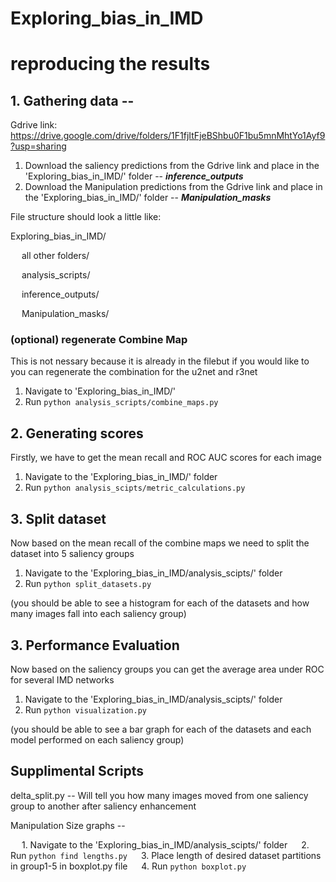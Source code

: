 # Exploring_bias_in_IMD

# reproducing the results
## 1. Gathering data --
Gdrive link: https://drive.google.com/drive/folders/1F1fjItFjeBShbu0F1bu5mnMhtYo1Ayf9?usp=sharing
1. Download the saliency predictions from the Gdrive link and place in the 'Exploring_bias_in_IMD/' folder -- ***inference_outputs***
2. Download the Manipulation predictions from the Gdrive link and place in the 'Exploring_bias_in_IMD/' folder -- ***Manipulation_masks***
   
File structure should look a little like: 

Exploring_bias_in_IMD/

&emsp; all other folders/

&emsp; analysis_scripts/

&emsp; inference_outputs/

&emsp; Manipulation_masks/

### (optional) regenerate Combine Map
This is not nessary because it is already in the filebut if you would like to you can regenerate the combination for the u2net and r3net
1. Navigate to 'Exploring_bias_in_IMD/'
2. Run ```python analysis_scripts/combine_maps.py```

## 2. Generating scores
Firstly, we have to get the mean recall and ROC AUC scores for each image
1. Navigate to the 'Exploring_bias_in_IMD/' folder
2. Run ```python analysis_scipts/metric_calculations.py```

## 3. Split dataset
Now based on the mean recall of the combine maps we need to split the dataset into 5 saliency groups
1. Navigate to the 'Exploring_bias_in_IMD/analysis_scipts/' folder
2. Run ```python split_datasets.py ```

(you should be able to see a histogram for each of the datasets and how many images fall into each saliency group)

## 3. Performance Evaluation
Now based on the saliency groups you can get the average area under ROC for several IMD networks
1. Navigate to the 'Exploring_bias_in_IMD/analysis_scipts/' folder
2. Run ```python visualization.py ```

(you should be able to see a bar graph for each of the datasets and each model performed on each saliency group)

## Supplimental Scripts
delta_split.py -- Will tell you how many images moved from one saliency group to another after saliency enhancement

Manipulation Size graphs -- 

&emsp; 1. Navigate to the 'Exploring_bias_in_IMD/analysis_scipts/' folder
&emsp; 2. Run ```python find lengths.py```
&emsp; 3. Place length of desired dataset partitions in group1-5 in boxplot.py file
&emsp; 4. Run ```python boxplot.py```
